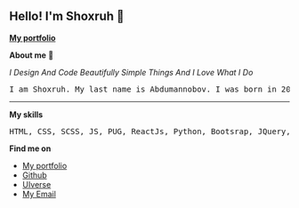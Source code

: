 ## Hello! I'm Shoxruh 👋

**[My portfolio](https://king-shox.vercel.app/front)**

**About me** 📝

_I Design And Code Beautifully Simple Things And I Love What I Do_

<pre>
I am Shoxruh. My last name is Abdumannobov. I was born in 2008 year. I'm Tajik. I can speak Russian, Uzbekish, Englishish. I live in Uzbekistan in Angren. I was finishing an IT course. Experience as a Junior, front-end developer.
</pre>

---

**My skills**

<pre>
HTML, CSS, SCSS, JS, PUG, ReactJs, Python, Bootsrap, JQuery, Redux, Tool-Kit, Express, Node.js
</pre>

**Find me on**

* [My portfolio](https://king-shox.vercel.app/front)
* [Github](https://github.com/Shoh2008)
* [UIverse](https://uiverse.io/profile/Shoh2008)
* [My Email](https://mailto:my.accaunta2008@gmail.com)
